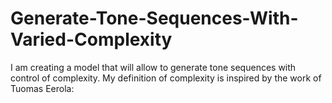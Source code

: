 # Generate-Tone-Sequences-With-Varied-Complexity
I am creating a model that will allow to generate tone sequences with control of complexity. My definition of complexity is inspired by the work of Tuomas Eerola: 
